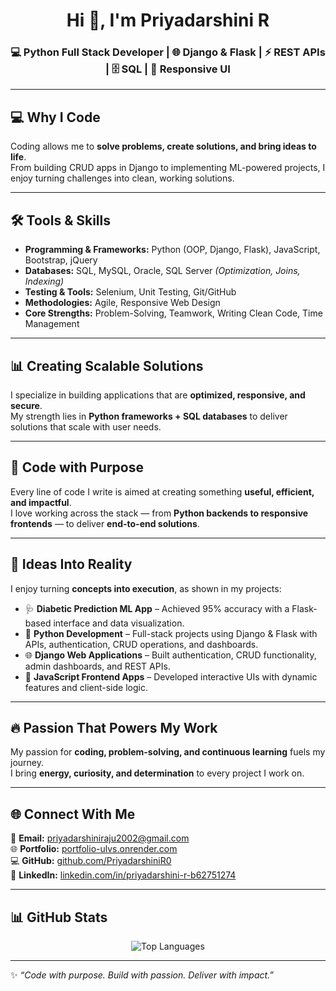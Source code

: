 <h1 align="center">Hi 👋, I'm Priyadarshini R</h1>
<h3 align="center">💻 Python Full Stack Developer | 🌐 Django & Flask | ⚡ REST APIs | 🗄️ SQL | 🎨 Responsive UI</h3>  

---

## 💻 Why I Code  
Coding allows me to **solve problems, create solutions, and bring ideas to life**.  
From building CRUD apps in Django to implementing ML-powered projects, I enjoy turning challenges into clean, working solutions.  

---

## 🛠️ Tools & Skills  

- **Programming & Frameworks:** Python (OOP, Django, Flask), JavaScript, Bootstrap, jQuery  
- **Databases:** SQL, MySQL, Oracle, SQL Server *(Optimization, Joins, Indexing)*  
- **Testing & Tools:** Selenium, Unit Testing, Git/GitHub  
- **Methodologies:** Agile, Responsive Web Design  
- **Core Strengths:** Problem-Solving, Teamwork, Writing Clean Code, Time Management  

---

## 📊 Creating Scalable Solutions  
I specialize in building applications that are **optimized, responsive, and secure**.  
My strength lies in **Python frameworks + SQL databases** to deliver solutions that scale with user needs.  

---

## 🎨 Code with Purpose  
Every line of code I write is aimed at creating something **useful, efficient, and impactful**.  
I love working across the stack — from **Python backends to responsive frontends** — to deliver **end-to-end solutions**.  

---

## 🧠 Ideas Into Reality  
I enjoy turning **concepts into execution**, as shown in my projects:  
- 🩺 **Diabetic Prediction ML App** – Achieved 95% accuracy with a Flask-based interface and data visualization.  
- 🐍 **Python Development** – Full-stack projects using Django & Flask with APIs, authentication, CRUD operations, and dashboards.  
- 🌐 **Django Web Applications** – Built authentication, CRUD functionality, admin dashboards, and REST APIs.  
- 💛 **JavaScript Frontend Apps** – Developed interactive UIs with dynamic features and client-side logic.  

---

## 🔥 Passion That Powers My Work  
My passion for **coding, problem-solving, and continuous learning** fuels my journey.  
I bring **energy, curiosity, and determination** to every project I work on.  

---

## 🌐 Connect With Me  

📩 **Email:** [priyadarshiniraju2002@gmail.com](mailto:priyadarshiniraju2002@gmail.com)  
🌐 **Portfolio:** [portfolio-ulvs.onrender.com](https://portfolio-ulvs.onrender.com/)  
💻 **GitHub:** [github.com/PriyadarshiniR0](https://github.com/PriyadarshiniR0)  
🔗 **LinkedIn:** [linkedin.com/in/priyadarshini-r-b62751274](https://www.linkedin.com/in/priyadarshini-r-b62751274/)  

---

## 📊 GitHub Stats  

<p align="center">
  <img src="https://github-readme-stats.vercel.app/api/top-langs/?username=PriyadarshiniR0&layout=compact&theme=tokyonight" alt="Top Languages"/>
</p>  

---

✨ *“Code with purpose. Build with passion. Deliver with impact.”*  
